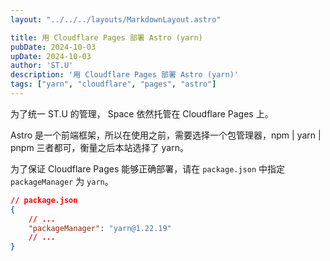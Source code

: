 ```yaml
---
layout: "../../../layouts/MarkdownLayout.astro"

title: 用 Cloudflare Pages 部署 Astro (yarn)
pubDate: 2024-10-03
upDate: 2024-10-03
author: 'ST.U'
description: '用 Cloudflare Pages 部署 Astro (yarn)'
tags: ["yarn", "cloudflare", "pages", "astro"]
---
```


为了统一 ST.U 的管理， Space 依然托管在 Cloudflare Pages 上。

Astro 是一个前端框架，所以在使用之前，需要选择一个包管理器，npm | yarn | pnpm 三者都可，衡量之后本站选择了 yarn。

为了保证 Cloudflare Pages 能够正确部署，请在 `package.json` 中指定 `packageManager` 为 `yarn`。

```json
// package.json
{
    // ...
    "packageManager": "yarn@1.22.19"
    // ...
}
```
